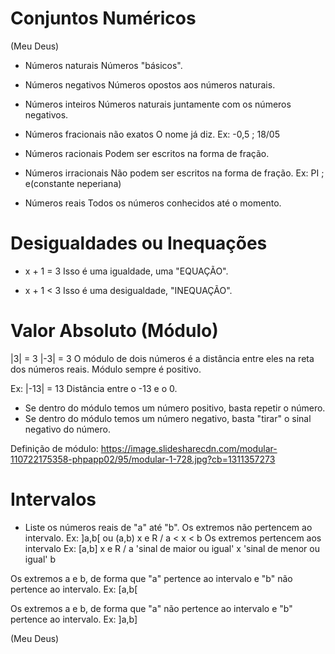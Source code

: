 # Conjuntos Numéricos
(Meu Deus)

- Números naturais
Números "básicos".

- Números negativos
Números opostos aos números naturais.

- Números inteiros
Números naturais juntamente com os números negativos.

- Números fracionais não exatos
O nome já diz. 
Ex: -0,5 ; 18/05

- Números racionais
Podem ser escritos na forma de fração.

- Números irracionais
Não podem ser escritos na forma de fração.
Ex: PI ; e(constante neperiana)

- Números reais
Todos os números conhecidos até o momento.

# Desigualdades ou Inequações

* x + 1 = 3
Isso é uma igualdade, uma "EQUAÇÃO".

* x + 1 < 3
Isso é uma desigualdade, "INEQUAÇÃO".

# Valor Absoluto (Módulo)
|3| = 3
|-3| = 3
O módulo de dois números é a distância entre eles na reta dos números reais.
Módulo sempre é positivo.

Ex: |-13| = 13
Distância entre o -13 e o 0.

* Se dentro do módulo temos um número positivo, basta repetir o número.
* Se dentro do módulo temos um número negativo, basta "tirar" o sinal negativo do número.

Definição de módulo: https://image.slidesharecdn.com/modular-110722175358-phpapp02/95/modular-1-728.jpg?cb=1311357273

# Intervalos
- Liste os números reais de "a" até "b".
Os extremos não pertencem ao intervalo.
Ex: ]a,b[ ou (a,b)
	x e R / a < x < b
Os extremos pertencem aos intervalo
Ex: [a,b]
	x e R / a 'sinal de maior ou igual' x 'sinal de menor ou igual' b

Os extremos a e b, de forma que "a" pertence ao intervalo e "b" não pertence ao intervalo.
Ex: [a,b[

Os extremos a e b, de forma que "a" não pertence ao intervalo e "b" pertence ao intervalo.
Ex: ]a,b]

(Meu Deus)

